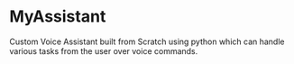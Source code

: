 # MyAssistant
Custom Voice Assistant built from Scratch using python which can handle various tasks from the user over voice commands.
